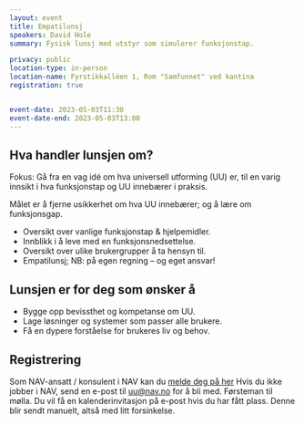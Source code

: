 ```yaml
---
layout: event
title: Empatilunsj
speakers: David Hole
summary: Fysisk lunsj med utstyr som simulerer funksjonstap.

privacy: public
location-type: in-person
location-name: Fyrstikkalléen 1, Rom "Samfunnet" ved kantina
registration: true


event-date: 2023-05-03T11:30
event-date-end: 2023-05-03T13:00
---
```

## Hva handler lunsjen om?
Fokus: Gå fra en vag idé om hva universell utforming (UU) er, til en varig innsikt i hva funksjonstap og UU innebærer i praksis.

Målet er å fjerne usikkerhet om hva UU innebærer; og å lære om funksjonsgap.

- Oversikt over vanlige funksjonstap & hjelpemidler.
- Innblikk i å leve med en funksjonsnedsettelse.
- Oversikt over ulike brukergrupper å ta hensyn til.
- Empatilunsj; NB: på egen regning – og eget ansvar!

## Lunsjen er for deg som ønsker å
- Bygge opp bevissthet og kompetanse om UU.
- Lage løsninger og systemer som passer alle brukere.
- Få en dypere forståelse for brukeres liv og behov.

## Registrering
Som NAV-ansatt / konsulent i NAV kan du [melde deg på her](https://forms.office.com/e/vvD94aELvx)
Hvis du ikke jobber i NAV, send en e-post til uu@nav.no for å bli med. Førsteman til mølla. Du vil få en kalenderinvitasjon på e-post hvis du har fått plass. Denne blir sendt manuelt, altså med litt forsinkelse.
